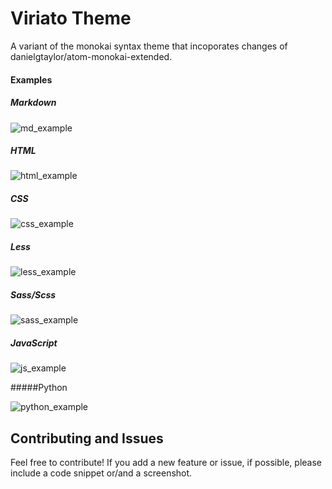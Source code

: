 # Viriato Theme

A variant of the monokai syntax theme that incoporates changes of danielgtaylor/atom-monokai-extended.

#### Examples

##### Markdown

![md_example](https://cloud.githubusercontent.com/assets/1958425/4684361/aaebf09e-562f-11e4-8002-9a3d4b91f314.png)


##### HTML
![html_example](https://cloud.githubusercontent.com/assets/1958425/4684915/6d0ce8cc-5635-11e4-97d5-9929063542a6.png)


##### CSS

![css_example](https://cloud.githubusercontent.com/assets/1958425/4684501/26d2f062-5631-11e4-9dfd-ced495b75a4a.png)

##### Less
![less_example](https://cloud.githubusercontent.com/assets/1958425/4684825/a64d90d8-5634-11e4-9851-6945e80d4f28.png)

##### Sass/Scss
![sass_example](https://cloud.githubusercontent.com/assets/1958425/4684826/a653d740-5634-11e4-92e4-035ca13eb4ea.png)


##### JavaScript

![js_example](https://cloud.githubusercontent.com/assets/1958425/4685085/4bb41432-5637-11e4-9e54-61e06b0afea9.png)


#####Python

![python_example](https://cloud.githubusercontent.com/assets/1958425/4685086/4bcbf3a4-5637-11e4-926e-6b077e3b3328.png)

## Contributing and Issues
Feel free to contribute! If you add a new feature or issue, if possible, please include a code snippet or/and a screenshot.
